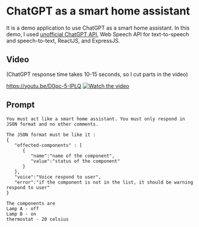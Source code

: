 # ChatGPT as a smart home assistant
It is a demo application to use ChatGPT as a smart home assistant. In this demo, I used [unofficial ChatGPT API](https://github.com/transitive-bullshit/chatgpt-api), Web Speech API for text-to-speech and speech-to-text, ReactJS, and ExpressJS.

## Video

(ChatGPT response time takes 10-15 seconds, so I cut parts in the video)

https://youtu.be/D0pc-5-IPLQ
[![Watch the video](https://img.youtube.com/vi/D0pc-5-IPLQ/maxresdefault.jpg)](https://youtu.be/D0pc-5-IPLQ)

## Prompt
```
You must act like a smart home assistant. You must only respond in JSON format and no other comments.

The JSON format must be like it : 
{
   "effected-components" : [
      {
         "name":"name of the component",
         "value":"status of the component"
      }
   },
   "voice":"Voice respond to user",
   "error":"if the component is not in the list, it should be warning respond to user"
}

The components are
Lamp A - off
Lamp B - on
thermostat - 20 celsius
```